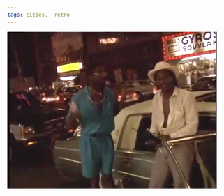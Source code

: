 ```yaml
---
tags: cities,  retro
---
```


![nyc19](https://raw.githubusercontent.com/muneer78/muneer78.github.io/master/images/nyc19.gif)


